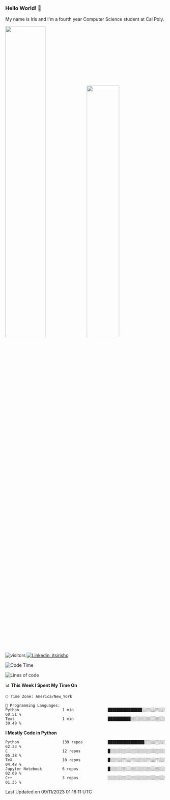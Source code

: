 ### Hello World! 👋

My name is Iris and I'm a fourth year Computer Science student at Cal Poly. 

<div id='github-stats' class='container'>
 <!-- GitHub Stats -->
 <img style="height: auto; width: 50%;" class="img" src="https://github-readme-stats.vercel.app/api?username=sleepyStick&show_icons=true&&count_private=true&include_all_commits=true&theme=panda" />
 <!-- GitHub Languages -->
 <img style="height: auto; width: 45%;" class="img" src="https://github-readme-stats.vercel.app/api/top-langs/?username=sleepyStick&langs_count=5&layout=compact&theme=panda" />
</div>

![visitors](https://komarev.com/ghpvc/?username=sleepyStick)
[![Linkedin: itsirisho](https://img.shields.io/badge/-itsirisho-informational?style=flat-square&logo=Linkedin&logoColor=white&link=https://www.linkedin.com/in/itsirisho/)](https://www.linkedin.com/in/itsirisho/)

<!--START_SECTION:waka-->
![Code Time](http://img.shields.io/badge/Code%20Time-685%20hrs%2053%20mins-blue)

![Lines of code](https://img.shields.io/badge/From%20Hello%20World%20I%27ve%20Written-41.1%20million%20lines%20of%20code-blue)

📊 **This Week I Spent My Time On** 

```text
🕑︎ Time Zone: America/New_York

💬 Programming Languages: 
Python                   1 min               ███████████████░░░░░░░░░░   60.51 % 
Text                     1 min               ██████████░░░░░░░░░░░░░░░   39.49 % 
```

**I Mostly Code in Python** 

```text
Python                   139 repos           ████████████████░░░░░░░░░   62.33 % 
C                        12 repos            █░░░░░░░░░░░░░░░░░░░░░░░░   05.38 % 
TeX                      10 repos            █░░░░░░░░░░░░░░░░░░░░░░░░   04.48 % 
Jupyter Notebook         6 repos             █░░░░░░░░░░░░░░░░░░░░░░░░   02.69 % 
C++                      3 repos             ░░░░░░░░░░░░░░░░░░░░░░░░░   01.35 % 
```




 Last Updated on 09/11/2023 01:16:11 UTC
<!--END_SECTION:waka-->

<!--
**konanyuta/konanyuta** is a ✨ _special_ ✨ repository because its `README.md` (this file) appears on your GitHub profile.

Here are some ideas to get you started:

- 🔭 I’m currently working on ...
- 🌱 I’m currently learning ...
- 👯 I’m looking to collaborate on ...
- 🤔 I’m looking for help with ...
- 💬 Ask me about ...
- 📫 How to reach me: ...
- 😄 Pronouns: ...
- ⚡ Fun fact: ...
-->
